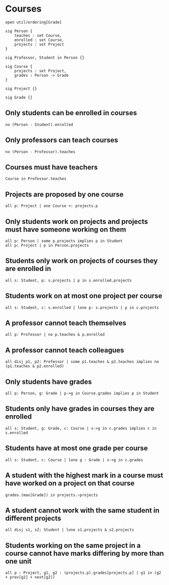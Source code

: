 # Courses

```alloy
open util/ordering[Grade]

sig Person {
	teaches : set Course,
	enrolled : set Course,
	projects : set Project
}

sig Professor, Student in Person {}

sig Course {
	projects : set Project,
	grades : Person -> Grade
}

sig Project {}

sig Grade {}
```

## Only students can be enrolled in courses

```alloy
no (Person - Student).enrolled
```

## Only professors can teach courses

```alloy
no (Person - Professor).teaches
```

## Courses must have teachers

```alloy
Course in Professor.teaches
```

## Projects are proposed by one course

```alloy
all p: Project | one Course <: projects.p
```

## Only students work on projects and projects must have someone working on them

```alloy
all p: Person | some p.projects implies p in Student
all p: Project | p in Person.projects
```

## Students only work on projects of courses they are enrolled in

```alloy
all s: Student, p: s.projects | p in s.enrolled.projects
```

## Students work on at most one project per course

```alloy
all s: Student, c: s.enrolled | lone p: s.projects | p in c.projects
```

## A professor cannot teach themselves

```alloy
all p: Professor | no p.teaches & p.enrolled
```

## A professor cannot teach colleagues

```alloy
all disj p1, p2: Professor | some p1.teaches & p2.teaches implies no (p1.teaches & p2.enrolled)
```

## Only students have grades

```alloy
all p: Person, g: Grade | p->g in Course.grades implies p in Student
```

## Students only have grades in courses they are enrolled

```alloy
all s: Student, g: Grade, c: Course | s->g in c.grades implies c in s.enrolled 
```

## Students have at most one grade per course

```alloy
all s: Student, c: Course | lone g : Grade | s->g in c.grades
```

## A student with the highest mark in a course must have worked on a project on that course

```alloy
grades.(max[Grade]) in projects.~projects
```

## A student cannot work with the same student in different projects

```alloy
all disj s1, s2: Student | lone s1.projects & s2.projects
```

## Students working on the same project in a course cannot have marks differing by more than one unit

```alloy
all p : Project, g1, g2 : (projects.p).grades[projects.p] | g1 in (g2 + prev[g2] + next[g2])
```
